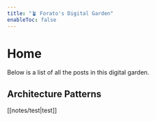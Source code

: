 ```yaml
---
title: "🪴 Forato's Digital Garden"
enableToc: false
---
```

# Home

Below is a list of all the posts in this digital garden.

## Architecture Patterns
[[notes/test|test]]